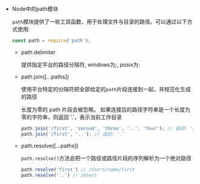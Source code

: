 * Node中的path模块

	`path`模块提供了一些工具函数，用于处理文件与目录的路径。可以通过以下方式使用:
	
	```js
	const path = require('path');
	```
	
    * path.delimiter

        提供指定平台的路径分隔符, windows为;, posix为:
    
    * path.join([...paths])

        使用平台特定的分隔符把全部给定的`path`片段连接到一起，并规范化生成的路径

        长度为零的 path 片段会被忽略。 如果连接后的路径字符串是一个长度为零的字符串，则返回 '.'，表示当前工作目录

        ```js
        path.join('/first', 'second', 'three', '..', 'four'); // 返回: '/first/second/four'
        path.join('/first', '..'); // 返回: '.'
        ```

    * path.resolve([...paths])

        `path.resolve()`方法会把一个路径或路径片段的序列解析为一个绝对路径

        ```js
        path.resolve('first') // /Users/name/first
        path.resolve('..') // /Users
        ```
                 
